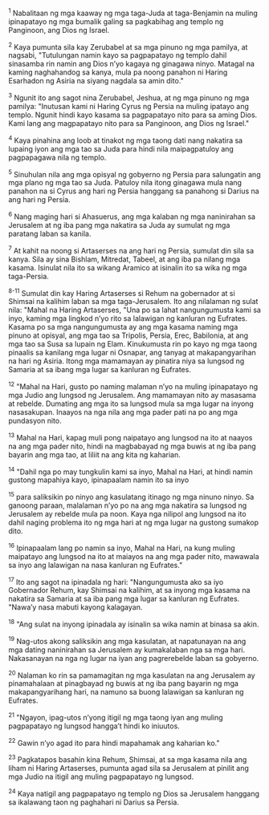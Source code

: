 <sup>1</sup>
Nabalitaan ng mga kaaway ng mga taga-Juda at taga-Benjamin na muling ipinapatayo ng mga bumalik galing sa pagkabihag ang templo ng Panginoon, ang Dios ng Israel. 

<sup>2</sup>
Kaya pumunta sila kay Zerubabel at sa mga pinuno ng mga pamilya, at nagsabi, "Tutulungan namin kayo sa pagpapatayo ng templo dahil sinasamba rin namin ang Dios nʼyo kagaya ng ginagawa ninyo. Matagal na kaming naghahandog sa kanya, mula pa noong panahon ni Haring Esarhadon ng Asiria na siyang nagdala sa amin dito." 

<sup>3</sup>
Ngunit ito ang sagot nina Zerubabel, Jeshua, at ng mga pinuno ng mga pamilya: "Inutusan kami ni Haring Cyrus ng Persia na muling ipatayo ang templo. Ngunit hindi kayo kasama sa pagpapatayo nito para sa aming Dios. Kami lang ang magpapatayo nito para sa Panginoon, ang Dios ng Israel." 

<sup>4</sup>
Kaya pinahina ang loob at tinakot ng mga taong dati nang nakatira sa lupaing iyon ang mga tao sa Juda para hindi nila maipagpatuloy ang pagpapagawa nila ng templo. 

<sup>5</sup>
Sinuhulan nila ang mga opisyal ng gobyerno ng Persia para salungatin ang mga plano ng mga tao sa Juda. Patuloy nila itong ginagawa mula nang panahon na si Cyrus ang hari ng Persia hanggang sa panahong si Darius na ang hari ng Persia.

<sup>6</sup>
Nang maging hari si Ahasuerus, ang mga kalaban ng mga naninirahan sa Jerusalem at ng iba pang mga nakatira sa Juda ay sumulat ng mga paratang laban sa kanila. 

<sup>7</sup>
At kahit na noong si Artaserses na ang hari ng Persia, sumulat din sila sa kanya. Sila ay sina Bishlam, Mitredat, Tabeel, at ang iba pa nilang mga kasama. Isinulat nila ito sa wikang Aramico at isinalin ito sa wika ng mga taga-Persia.

<sup>8-11</sup>
Sumulat din kay Haring Artaserses si Rehum na gobernador at si Shimsai na kalihim laban sa mga taga-Jerusalem. Ito ang nilalaman ng sulat nila: "Mahal na Haring Artaserses, "Una po sa lahat nangungumusta kami sa inyo, kaming mga lingkod nʼyo rito sa lalawigan ng kanluran ng Eufrates. Kasama po sa mga nangungumusta ay ang mga kasama naming mga pinuno at opisyal, ang mga tao sa Tripolis, Persia, Erec, Babilonia, at ang mga tao sa Susa sa lupain ng Elam. Kinukumusta rin po kayo ng mga taong pinaalis sa kanilang mga lugar ni Osnapar, ang tanyag at makapangyarihan na hari ng Asiria. Itong mga mamamayan ay pinatira niya sa lungsod ng Samaria at sa ibang mga lugar sa kanluran ng Eufrates. 

<sup>12</sup>
"Mahal na Hari, gusto po naming malaman nʼyo na muling ipinapatayo ng mga Judio ang lungsod ng Jerusalem. Ang mamamayan nito ay masasama at rebelde. Dumating ang mga ito sa lungsod mula sa mga lugar na inyong nasasakupan. Inaayos na nga nila ang mga pader pati na po ang mga pundasyon nito. 

<sup>13</sup>
Mahal na Hari, kapag muli pong naipatayo ang lungsod na ito at naayos na ang mga pader nito, hindi na magbabayad ng mga buwis at ng iba pang bayarin ang mga tao, at liliit na ang kita ng kaharian. 

<sup>14</sup>
"Dahil nga po may tungkulin kami sa inyo, Mahal na Hari, at hindi namin gustong mapahiya kayo, ipinapaalam namin ito sa inyo 

<sup>15</sup>
para saliksikin po ninyo ang kasulatang itinago ng mga ninuno ninyo. Sa ganoong paraan, malalaman nʼyo po na ang mga nakatira sa lungsod ng Jerusalem ay rebelde mula pa noon. Kaya nga nilipol ang lungsod na ito dahil naging problema ito ng mga hari at ng mga lugar na gustong sumakop dito. 

<sup>16</sup>
Ipinapaalam lang po namin sa inyo, Mahal na Hari, na kung muling maipatayo ang lungsod na ito at maiayos na ang mga pader nito, mawawala sa inyo ang lalawigan na nasa kanluran ng Eufrates." 

<sup>17</sup>
Ito ang sagot na ipinadala ng hari: "Nangungumusta ako sa iyo Gobernador Rehum, kay Shimsai na kalihim, at sa inyong mga kasama na nakatira sa Samaria at sa iba pang mga lugar sa kanluran ng Eufrates. "Nawaʼy nasa mabuti kayong kalagayan. 

<sup>18</sup>
"Ang sulat na inyong ipinadala ay isinalin sa wika namin at binasa sa akin. 

<sup>19</sup>
Nag-utos akong saliksikin ang mga kasulatan, at napatunayan na ang mga dating naninirahan sa Jerusalem ay kumakalaban nga sa mga hari. Nakasanayan na nga ng lugar na iyan ang pagrerebelde laban sa gobyerno. 

<sup>20</sup>
Nalaman ko rin sa pamamagitan ng mga kasulatan na ang Jerusalem ay pinamahalaan at pinagbayad ng buwis at ng iba pang bayarin ng mga makapangyarihang hari, na namuno sa buong lalawigan sa kanluran ng Eufrates. 

<sup>21</sup>
"Ngayon, ipag-utos nʼyong itigil ng mga taong iyan ang muling pagpapatayo ng lungsod hanggaʼt hindi ko iniuutos. 

<sup>22</sup>
Gawin nʼyo agad ito para hindi mapahamak ang kaharian ko." 

<sup>23</sup>
Pagkatapos basahin kina Rehum, Shimsai, at sa mga kasama nila ang liham ni Haring Artaserses, pumunta agad sila sa Jerusalem at pinilit ang mga Judio na itigil ang muling pagpapatayo ng lungsod. 

<sup>24</sup>
Kaya natigil ang pagpapatayo ng templo ng Dios sa Jerusalem hanggang sa ikalawang taon ng paghahari ni Darius sa Persia.